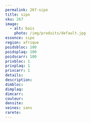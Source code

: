 ```yaml
---
permalink: 267-sipo
title: sipo
sku: 267
image: 
  - alt: bois
    photo: /img/produits/default.jpg
essence: sipo
region: afrique
poidsbloc: 100
poidsplaq: 100
poidscarr: 100
prixbloc: 1
prixplaq: 1
prixcarr: 1
details: 
description: 
dimbloc: 
dimplaq: 
dimcarr: 
couleur: 
densite: 
veines: sans
rarete: 
---
```

